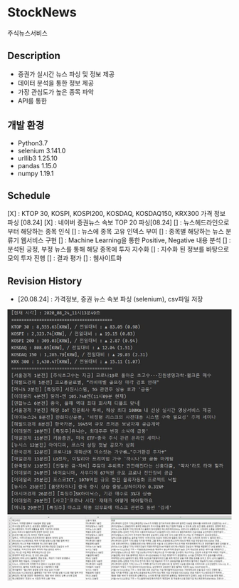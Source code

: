 # StockNews
주식뉴스서비스

## Description
- 증권가 실시간 뉴스 파싱 및 정보 제공
- 데이터 분석을 통한 정보 제공
- 가장 관심도가 높은 종목 파악
- API를 통한 

## 개발 환경
- Python3.7
- selenium 3.141.0
- urllib3 1.25.10
- pandas 1.15.0 
- numpy 1.19.1

## Schedule
[X] : KTOP 30, KOSPI, KOSPI200, KOSDAQ, KOSDAQ150, KRX300 가격 정보 파싱 [08.24]
[X] : 네이버 증권뉴스 속보 TOP 20 파싱[08.24]
[] : 뉴스헤드라인으로부터 해당하는 종목 인식
[] : 뉴스에 종목 고유 인덱스 부여
[] : 종목별 해당하는 뉴스 분류기 웹서비스 구현
[] : Machine Learning을 통한 Positive, Negative 내용 분석
[] : 분석된 긍정, 부정 뉴스를 통해 해당 종목에 투자 지수화
[] : 지수화 된 정보를 바탕으로 모의 투자 진행
[] : 결과 평가
[] : 웹사이트화

## Revision History
- [20.08.24] : 가격정보, 증권 뉴스 속보 파싱 (selenium), csv파일 저장
<img src= "Resources/get_info.JPG" width="680px">
<img src= "Resources/csvfile.JPG" width="680px">
